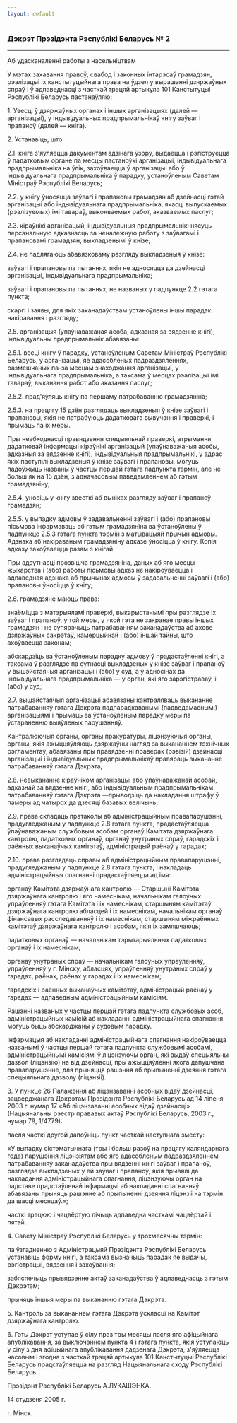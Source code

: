 ```yaml
---
layout: default
---
```


### Дэкрэт Прэзідэнта Рэспублікі Беларусь № 2

****

<span class="underline"></span>

Аб удасканаленні работы з насельніцтвам

У мэтах захавання правоў, свабод і законных інтарэсаў грамадзян,
рэалізацыі іх канстытуцыйнага права на ўдзел у вырашэнні
дзяржаўных спраў і ў адпаведнасці з часткай трэцяй артыкула 101
Канстытуцыі Рэспублікі Беларусь пастанаўляю:

1\. Увесці ў дзяржаўных органах і іншых арганізацыях (далей —
арганізацыі), у індывідуальных прадпрымальнікаў кнігу заўваг
і прапаноў (далей — кніга).

2\. Устанавіць, што:

2.1. кніга з'яўляецца дакументам адзінага ўзору, выдаецца і рэгіструецца
ў падатковым органе па месцы пастаноўкі арганізацыі, індывідуальнага
прадпрымальніка на ўлік, захоўваецца ў арганізацыі або ў
індывідуальнага прадпрымальніка ў парадку, устаноўленым
Саветам Міністраў Рэспублікі Беларусь;

2.2. у кнігу ўносяцца заўвагі і прапановы грамадзян аб дзейнасці гэтай
арганізацыі або індывідуальнага прадпрымальніка, якасці выпускаемых
(рэалізуемых) імі тавараў, выконваемых работ, аказваемых паслуг;

2.3. кіраўнікі арганізацый, індывідуальныя прадпрымальнікі нясуць
персанальную адказнасць за неналежную работу з заўвагамі і
прапановамі грамадзян, выкладзенымі ў кнізе;

2.4. не падлягаюць абавязковаму разгляду выкладзеныя ў кнізе:

заўвагі і прапановы па пытаннях, якія не адносяцца да дзейнасці
арганізацыі, індывідуальнага прадпрымальніка;

заўвагі і прапановы па пытаннях, не названых у падпункце 2.2 гэтага
пункта;

скаргі і заявы, для якіх заканадаўствам устаноўлены іншы парадак
накіравання і разгляду;

2.5. арганізацыя (упаўнаважаная асоба, адказная за вядзенне кнігі),
індывідуальны прадпрымальнік абавязаны:

2.5.1. весці кнігу ў парадку, устаноўленым Саветам Міністраў Рэспублікі
Беларусь, у арганізацыі, яе адасобленых падраздзяленнях, размешчаных
па-за месцам знаходжання арганізацыі, у індывідуальнага
прадпрымальніка, а таксама ў месцах рэалізацыі імі
тавараў, выканання работ або аказання паслуг;

2.5.2. прад'яўляць кнігу па першаму патрабаванню грамадзяніна;

2.5.3. на працягу 15 дзён разглядаць выкладзеныя ў кнізе заўвагі і
прапановы, якія не патрабуюць дадатковага вывучэння і праверкі, і
прымаць па іх меры.

Пры неабходнасці правядзення спецыяльнай праверкі, атрымання дадатковай
інфармацыі кіраўнікі арганізацый (упаўнаважаныя асобы, адказныя за
вядзенне кнігі), індывідуальныя прадпрымальнікі, у адрас якіх
паступілі выкладзеныя ў кнізе заўвагі і прапановы, могуць
падоўжыць названы ў частцы першай гэтага падпункта тэрмін, але
не больш як на 15 дзён, з адначасовым паведамленнем аб гэтым
грамадзяніну;

2.5.4. уносіць у кнігу звесткі аб выніках разгляду заўваг і прапаноў
грамадзян;

2.5.5. у выпадку адмовы ў задавальненні заўвагі і (або) прапановы
пісьмова інфармаваць аб гэтым грамадзяніна ва ўстаноўлены ў
падпункце 2.5.3 гэтага пункта тэрмін з матывацыяй прычын адмовы.
Адзнака аб накіраваным грамадзяніну адказе ўносіцца ў кнігу. Копія
адказу захоўваецца разам з кнігай.

Пры адсутнасці прозвішча грамадзяніна, даных аб яго месцы жыхарства і
(або) работы пісьмовы адказ не накіроўваецца і адпаведная адзнака аб
прычынах адмовы ў задавальненні заўвагі і (або) прапановы ўносіцца ў
кнігу;

2.6. грамадзяне маюць права:

знаёміцца з матэрыяламі праверкі, выкарыстанымі пры разглядзе іх заўваг
і прапаноў, у той меры, у якой гэта не закранае правы іншых грамадзян і
не супярэчыць патрабаванням заканадаўства аб ахове дзяржаўных сакрэтаў,
камерцыйнай і (або) іншай тайны, што ахоўваецца законам;

абскардзіць ва ўстаноўленым парадку адмову ў прадастаўленні кнігі, а
таксама ў разглядзе па сутнасці выкладзеных у кнізе заўваг і
прапаноў у вышэйстаячыя арганізацыі і (або) у суд, а ў адносінах
да індывідуальнага прадпрымальніка — у орган, які яго зарэгістраваў, і
(або) у суд;

2.7. вышэйстаячыя арганізацыі абавязаны кантраляваць выкананне
патрабаванняў гэтага Дэкрэта падпарадкаванымі (падведамаснымі)
арганізацыямі і прымаць ва ўстаноўленым парадку меры па ўстараненню
выяўленых парушэнняў.

Кантралюючыя органы, органы пракуратуры, ліцэнзуючыя органы, органы,
якія ажыццяўляюць дзяржаўны нагляд за выкананнем тэхнічных
рэгламентаў, абавязаны пры правядзенні праверак (рэвізій)
дзейнасці арганізацыі і індывідуальных прадпрымальнікаў правяраць
выкананне патрабаванняў гэтага Дэкрэта;

2.8. невыкананне кіраўніком арганізацыі або ўпаўнаважанай асобай,
адказнай за вядзенне кнігі, або індывідуальным прадпрымальнікам
патрабаванняў гэтага Дэкрэта —прыводзіць да накладання штрафу ў памеры
ад чатырох да дзесяці базавых велічынь;

2.9. права складаць пратаколы аб адміністрацыйным правапарушэнні,
прадугледжаным у падпункце 2.8 гэтага пункта, прадастаўляецца
ўпаўнаважаным службовым асобам органаў Камітэта дзяржаўнага
кантролю, падатковых органаў, органаў унутраных спраў, гарадскіх
і раённых выканаўчых камітэтаў, адміністрацый раёнаў у гарадах;

2.10. права разглядаць справы аб адміністрацыйным правапарушэнні,
прадугледжаным у падпункце 2.8 гэтага пункта, і накладаць
адміністрацыйныя спагнанні прадастаўляецца ад імя:

органаў Камітэта дзяржаўнага кантролю — Старшыні Камітэта дзяржаўнага
кантролю і яго намеснікам, начальнікам галоўных упраўленняў гэтага
Камітэта і іх намеснікам, старшыням камітэтаў дзяржаўнага кантролю
абласцей і іх намеснікам, начальнікам органаў фінансавых
расследаванняў і іх намеснікам, старшыням міжраённых
камітэтаў дзяржаўнага кантролю і асобам, якія іх замяшчаюць;

падатковых органаў — начальнікам тэрытарыяльных падатковых органаў і іх
намеснікам;

органаў унутраных спраў — начальнікам галоўных упраўленняў, упраўленняў
у г. Мінску, абласцях, упраўленняў унутраных спраў у гарадах, раёнах,
раёнах у гарадах і іх намеснікам;

гарадскіх і раённых выканаўчых камітэтаў, адміністрацый раёнаў у гарадах
— адпаведным адміністрацыйным камісіям.

Рашэнні названых у частцы першай гэтага падпункта службовых асоб,
адміністрацыйных камісій аб накладанні адміністрацыйнага
спагнання могуць быць абскарджаны ў судовым парадку.

Iнфармацыя аб накладанні адміністрацыйнага спагнання накіроўваецца
названымі ў частцы першай гэтага падпункта службовымі асобамі,
адміністрацыйнымі камісіямі ў ліцэнзуючы орган, які выдаў спецыяльны
дазвол (ліцэнзію) на від дзейнасці, пры ажыццяўленні якога дапушчана
правапарушэнне, для прыняцця рашэння аб прыпыненні дзеяння гэтага
спецыяльнага дазволу (ліцэнзіі).

3\. У пункце 26 Палажэння аб ліцэнзаванні асобных відаў дзейнасці,
зацверджанага Дэкрэтам Прэзідэнта Рэспублікі Беларусь ад 14 ліпеня
2003 г. нумар 17 «Аб ліцэнзаванні асобных відаў дзейнасці» (Нацыянальны
рэестр прававых актаў Рэспублікі Беларусь, 2003 г., нумар 79, 1/4779):

пасля часткі другой дапоўніць пункт часткай наступнага зместу:

«У выпадку сістэматычнага (тры і больш разоў на працягу каляндарнага
года) парушэння ліцэнзіятам або яго адасобленым падраздзяленнем
патрабаванняў заканадаўства пры вядзенні кнігі заўваг і прапаноў,
разглядзе выкладзеных у ёй заўваг і прапаноў, якія прывялі да
накладання адміністрацыйнага спагнання, ліцэнзуючы орган на
падставе прадстаўленай інфармацыі аб накладанні спагнанняў абавязаны
прыняць рашэнне аб прыпыненні дзеяння ліцэнзіі на тэрмін да шасці
месяцаў.»;

часткі трэцюю і чацвёртую лічыць адпаведна часткамі чацвёртай і пятай.

4\. Савету Міністраў Рэспублікі Беларусь у трохмесячны тэрмін:

па ўзгадненню з Адміністрацыяй Прэзідэнта Рэспублікі Беларусь устанавіць
форму кнігі, а таксама вызначыць парадак яе выдачы, рэгістрацыі,
вядзення і захоўвання;

забяспечыць прывядзенне актаў заканадаўства ў адпаведнасць з гэтым
Дэкрэтам;

прыняць іншыя меры па выкананню гэтага Дэкрэта.

5\. Кантроль за выкананнем гэтага Дэкрэта ўскласці на Камітэт
дзяржаўнага кантролю.

6\. Гэты Дэкрэт уступае ў сілу праз тры месяцы пасля яго афіцыйнага
апублікавання, за выключэннем пункта 4 і гэтага пункта, якія
ўступаюць у сілу з дня афіцыйнага апублікавання дадзенага
Дэкрэта, з'яўляецца часовым і згодна з часткай трэцяй артыкула
101 Канстытуцыі Рэспублікі Беларусь прадстаўляецца на разгляд
Нацыянальнага сходу Рэспублікі Беларусь.

Прэзідэнт Рэспублікі Беларусь А.ЛУКАШЭНКА.

14 студзеня 2005 г.

г. Мінск.
